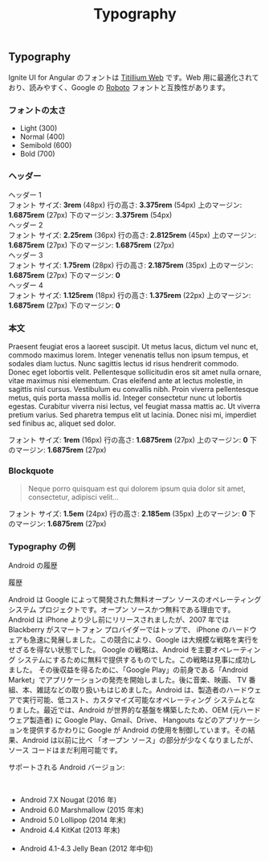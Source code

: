 ﻿---
title: Typography
_description:
_keywords: Ignite UI for Angular, UI controls, Angular widgets, web widgets, UI widgets, Angular, Native Angular Components Suite, Native Angular Controls, Native Angular Components Library
_language: ja
_extraFont: https://fonts.googleapis.com/css?family=Titillium+Web:300,400,600,700 
---

## Typography

<p class="highlight">Ignite UI for Angular のフォントは <a href="https://fonts.google.com/specimen/Titillium+Web">Titillium Web</a> です。Web 用に最適化されており、読みやすく、Google の <a href="https://fonts.google.com/specimen/Roboto">Roboto</a> フォントと互換性があります。</p>
<div class="divider"></div>

### フォントの太さ

<div class="divider--half"></div>

<article class="typography-sample">
    <ul class="font-weights">
        <li class="light">Light (300)</li>
        <li class="normal">Normal (400)</li>
        <li class="semibold">Semibold (600)</li>
        <li class="bold">Bold (700)</li>
    </ul>
</article>

<div class="divider--half"></div>

### ヘッダー

<article class="sample-column">
    <div class="typography-group row">
        <div class="col-sm-6 col-xs-12">
            <div class="typography-sample header">
                <span class="h1--igx">ヘッダー 1</span>
                <div class="spec">
                    <span>フォント サイズ: <b>3rem</b> (48px)</span>
                    <span>行の高さ: <b>3.375rem</b> (54px)</span>
                    <span>上のマージン: <b>1.6875rem</b> (27px)</span>
                    <span>下のマージン: <b>3.375rem</b> (54px)</span>
                </div>
            </div>
        </div>
        <div class="col-sm-6 col-xs-12">
            <div class="typography-sample header">
                <span class="h2--igx">ヘッダー 2</span>
                <div class="spec">
                    <span>フォント サイズ: <b>2.25rem</b> (36px)</span>
                    <span>行の高さ: <b>2.8125rem</b> (45px)</span>
                    <span>上のマージン: <b>1.6875rem</b> (27px)</span>
                    <span>下のマージン: <b>1.6875rem</b> (27px)</span>
                </div>
            </div>
        </div>
    </div>
    <div class="typography-group row">
        <div class="col-sm-6 col-xs-12">
            <div class="typography-sample header">
                <span class="h3--igx">ヘッダー 3</span>
                <div class="spec">
                    <span>フォント サイズ: <b>1.75rem</b> (28px)</span>
                    <span>行の高さ: <b>2.1875rem</b> (35px)</span>
                    <span>上のマージン: <b>1.6875rem</b> (27px)</span>
                    <span>下のマージン: <b>0</b></span>
                </div>
            </div>
        </div>
        <div class="col-sm-6 col-xs-12">
            <div class="typography-sample header">
                <span class="h4--igx">ヘッダー 4</span>
                <div class="spec">
                    <span>フォント サイズ: <b>1.125rem</b> (18px)</span>
                    <span>行の高さ: <b>1.375rem</b> (22px)</span>
                    <span>上のマージン: <b>1.6875rem</b> (27px)</span>
                    <span>下のマージン: <b>0</b></span>
                </div>
            </div>
        </div>
    </div>
</article>

<div class="divider"></div>

### 本文

<article class="sample-column">
    <div class="typography-sample">
        <p>
            Praesent feugiat eros a laoreet suscipit. Ut metus lacus, dictum vel nunc et, commodo maximus lorem. Integer venenatis tellus
            non ipsum tempus, et sodales diam luctus. Nunc sagittis lectus id risus hendrerit commodo. Donec eget
            lobortis velit. Pellentesque sollicitudin eros sit amet nulla ornare, vitae maximus nisi elementum. Cras
            eleifend ante at lectus molestie, in sagittis nisl cursus. Vestibulum eu convallis nibh. Proin viverra
            pellentesque metus, quis porta massa mollis id. Integer consectetur nunc ut lobortis egestas. Curabitur
            viverra nisi lectus, vel feugiat massa mattis ac. Ut viverra pretium varius. Sed pharetra tempus elit
            ut lacinia. Donec nisi mi, imperdiet sed finibus ac, aliquet sed dolor.
        </p>
        <div class="spec">
            <span>フォント サイズ: <b>1rem</b> (16px)</span>
            <span>行の高さ: <b>1.6875rem</b> (27px)</span>
            <span>上のマージン: <b>0</b></span>
            <span>下のマージン: <b>1.6875rem</b> (27px)</span>
        </div>
    </div>
</article>

<div class="divider"></div>

### Blockquote

<article class="sample-column">
    <div class="typography-sample">
        <blockquote>
            Neque porro quisquam est qui dolorem ipsum quia dolor sit amet, consectetur, adipisci velit...
        </blockquote>
        <div class="spec">
            <span>フォント サイズ: <b>1.5em</b> (24px)</span>
            <span>行の高さ: <b>2.185em</b> (35px)</span>
            <span>上のマージン: <b>0</b></span>
            <span>下のマージン: <b>1.6875rem</b> (27px)</span>
        </div>
    </div>
</article>

<div class="divider"></div>

### Typography の例

<article class="sample-column">
    <div class="typography-sample">
        <p class="h1--igx">Android の履歴</p>
        <p class="h2--igx">履歴</p>
        <p>
            Android は Google によって開発された無料オープン ソースのオペレーティング システム プロジェクトです。オープン ソースかつ無料である理由です。
            Android は iPhone より少し前にリリースされましたが、2007 年では Blackberry がスマートフォン プロバイダーではトップで、
			iPhone のハードウェアも急速に発展しました。この競合により、Google は大規模な戦略を実行をせざるを得ない状態でした。
            Google の戦略は、Android を主要オペレーティング システムにするために無料で提供するものでした。この戦略は見事に成功しました。
            その後収益を得るために、「Google Play」の前身である「Android Market」でアプリケーションの発売を開始しました。後に音楽、映画、
			TV 番組、本、雑誌などの取り扱いもはじめました。Android は、製造者のハードウェアで実行可能、低コスト、カスタマイズ可能なオペレーティング 
			システムとなりました。最近では、Android が世界的な基盤を構築したため、OEM (元ハードウェア製造者) に Google Play、Gmail、Drive、
			Hangouts などのアプリケーションを提供するかわりに Google が Android の使用を制御しています。その結果、Android は以前に比べ
			「オープン ソース」の部分が少なくなりましたが、ソース コードはまだ利用可能です。
        </p>
        <p class="h4--igx"> サポートされる Android バージョン:
        </p>
        <br>
        <ul>
            <li>Android 7.X Nougat (2016 年)</li>
            <li>Android 6.0 Marshmallow (2015 年末)</li>
            <li>Android 5.0 Lollipop (2014 年末)</li>
            <li>Android 4.4 KitKat (2013 年末)</li>
            <li>Android 4.1-4.3 Jelly Bean (2012 年中旬)</li>
        </ul>
    </div>
</article>